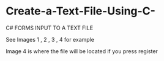 # Create-a-Text-File-Using-C-
C# FORMS INPUT TO A TEXT FILE

See Images 1 , 2 , 3 , 4 for example

Image 4 is where the file will be located if you press register

